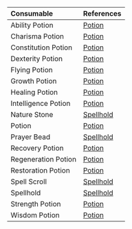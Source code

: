 | Consumable | References |
|:-----|:----------|
| Ability Potion | [Potion](https://lolindhir.github.io/PnP/rules/equipment/potions) |
| Charisma Potion | [Potion](https://lolindhir.github.io/PnP/rules/equipment/potions) |
| Constitution Potion | [Potion](https://lolindhir.github.io/PnP/rules/equipment/potions) |
| Dexterity Potion | [Potion](https://lolindhir.github.io/PnP/rules/equipment/potions) |
| Flying Potion | [Potion](https://lolindhir.github.io/PnP/rules/equipment/potions) |
| Growth Potion | [Potion](https://lolindhir.github.io/PnP/rules/equipment/potions) |
| Healing Potion | [Potion](https://lolindhir.github.io/PnP/rules/equipment/potions) |
| Intelligence Potion | [Potion](https://lolindhir.github.io/PnP/rules/equipment/potions) |
| Nature Stone | [Spellhold](https://lolindhir.github.io/PnP/rules/equipment/spellholds) |
| Potion | [Potion](https://lolindhir.github.io/PnP/rules/equipment/potions) |
| Prayer Bead | [Spellhold](https://lolindhir.github.io/PnP/rules/equipment/spellholds) |
| Recovery Potion | [Potion](https://lolindhir.github.io/PnP/rules/equipment/potions) |
| Regeneration Potion | [Potion](https://lolindhir.github.io/PnP/rules/equipment/potions) |
| Restoration Potion | [Potion](https://lolindhir.github.io/PnP/rules/equipment/potions) |
| Spell Scroll | [Spellhold](https://lolindhir.github.io/PnP/rules/equipment/spellholds) |
| Spellhold | [Spellhold](https://lolindhir.github.io/PnP/rules/equipment/spellholds) |
| Strength Potion | [Potion](https://lolindhir.github.io/PnP/rules/equipment/potions) |
| Wisdom Potion | [Potion](https://lolindhir.github.io/PnP/rules/equipment/potions) |
